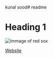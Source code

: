 kunal sood# readme

# Heading 1

![Immage of red sox](C:\Users\ksood\Documents\readme\download.png)

[Website](https://www.nba.com/magic)

